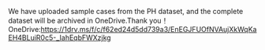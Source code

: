 We have uploaded sample cases from the PH dataset, and the complete dataset will be archived in OneDrive.Thank you！
OneDrive:https://1drv.ms/f/c/f62ed24d5dd739a3/EnEGJFUOfNVAujXkWqKaEH4BLuiR0c5-_IahEqbFWXzjkg
